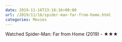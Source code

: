 ```yaml
---
date: 2019-11-16T23:18:16+00:00
url: /2019/11/16/spider-man-far-from-home.html
categories: Movies
---
```

Watched Spider-Man: Far from Home (2019) - ★★★




